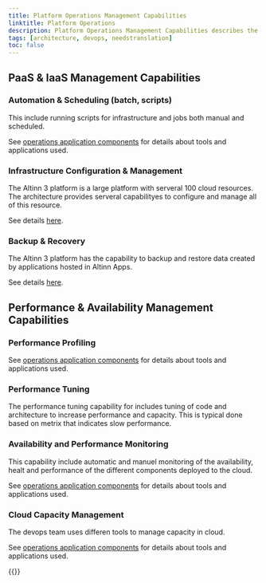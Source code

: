 ```yaml
---
title: Platform Operations Management Capabilities
linktitle: Platform Operations
description: Platform Operations Management Capabilities describes the capabilities needed to operate the platform. 
tags: [architecture, devops, needstranslation]
toc: false
---
```


## PaaS & IaaS Management Capabilities

### Automation & Scheduling (batch, scripts)

This include running scripts for infrastructure and jobs both manual and scheduled.

See [operations application components](../../../components/application/nonsolutionspecific/operations/) for details about tools and applications used.

### Infrastructure Configuration & Management

The Altinn 3 platform is a large platform with serveral 100 cloud resources. The architecture provides
serveral capabilityes to configure and manage all of this resource.

See details [here](infrastructuremgmt).

### Backup & Recovery

The Altinn 3 platform has the capability to backup and restore data created by applications hosted in Altinn Apps.

See details [here](backupandrecovery).

## Performance & Availability Management Capabilities

### Performance Profiling

See [operations application components](../../../components/application/nonsolutionspecific/operations/) for details about tools and applications used.

### Performance Tuning

The performance tuning capability for includes tuning of code and architecture to increase performance and capacity.
This is typical done based on metrix that indicates slow performance.

### Availability and Performance Monitoring

This capability include automatic and manuel monitoring of the availability, healt and performance of the different components deployed to the cloud.

See [operations application components](../../../components/application/nonsolutionspecific/operations/) for details about tools and applications used.

### Cloud Capacity Management

The devops team uses differen tools to manage capacity in cloud.

See [operations application components](../../../components/application/nonsolutionspecific/operations/) for details about tools and applications used.

{{<children />}}
